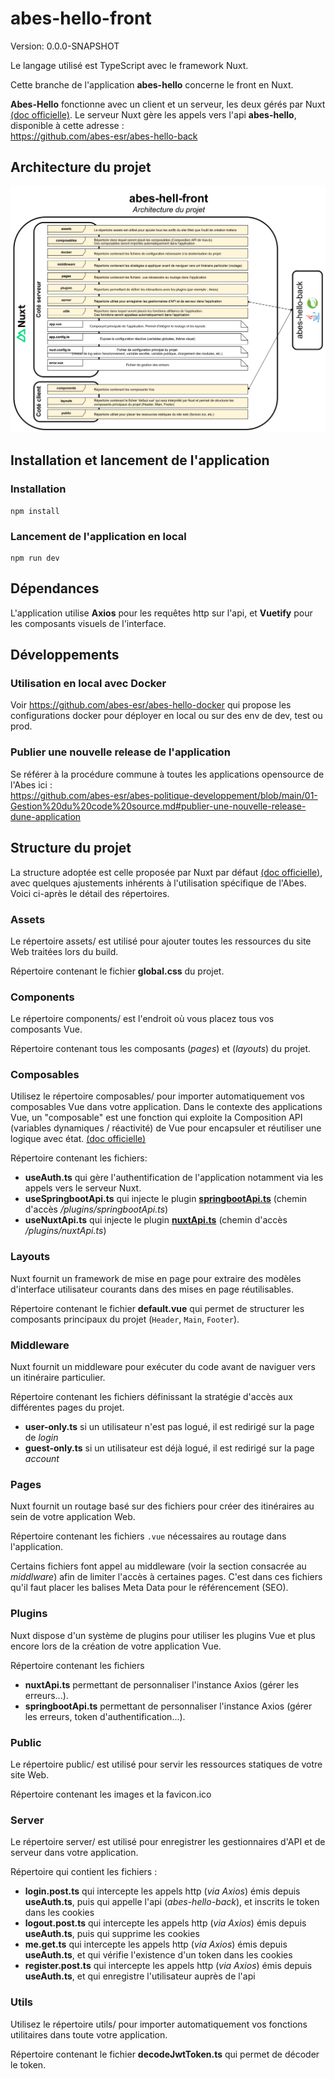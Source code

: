 # abes-hello-front

Version: 0.0.0-SNAPSHOT

Le langage utilisé est TypeScript avec le framework Nuxt.

Cette branche de l'application **abes-hello** concerne le front en Nuxt.

**Abes-Hello** fonctionne avec un client et un serveur, les deux gérés par Nuxt [(doc officielle)](https://nuxt.com/docs/getting-started/introduction).
Le serveur Nuxt gère les appels vers l'api **abes-hello**, disponible à cette adresse :  
https://github.com/abes-esr/abes-hello-back


## Architecture du projet

![](public/pictures/Hello-Abes-Fonrt-Nuxt.svg)

## Installation et lancement de l'application

### Installation

```
npm install
```

### Lancement de l'application en local

```
npm run dev
```

## Dépendances

L'application utilise **Axios** pour les requêtes http sur l'api, et **Vuetify** pour les composants visuels de l'interface.

## Développements

### Utilisation en local avec Docker

Voir https://github.com/abes-esr/abes-hello-docker qui propose les configurations docker pour déployer en local ou sur des env de dev, test ou prod.

### Publier une nouvelle release de l'application

Se référer à la procédure commune à toutes les applications opensource de l'Abes ici :  
https://github.com/abes-esr/abes-politique-developpement/blob/main/01-Gestion%20du%20code%20source.md#publier-une-nouvelle-release-dune-application

## Structure du projet

La structure adoptée est celle proposée par Nuxt par défaut [(doc officielle)](https://nuxt.com/docs/guide/directory-structure/app), avec quelques ajustements inhérents à l'utilisation spécifique de l'Abes.
Voici ci-après le détail des répertoires.

### Assets

Le répertoire assets/ est utilisé pour ajouter toutes les ressources du site Web traitées lors du build.

Répertoire contenant le fichier **global.css** du projet.

### Components

Le répertoire components/ est l'endroit où vous placez tous vos composants Vue.

Répertoire contenant tous les composants (_pages_) et (_layouts_) du projet.

### Composables

Utilisez le répertoire composables/ pour importer automatiquement vos composables Vue dans votre application.
Dans le contexte des applications Vue, un "composable" est une fonction qui exploite la Composition API (variables dynamiques / réactivité) de Vue pour encapsuler et réutiliser une logique avec état. [(doc officielle)](https://fr.vuejs.org/guide/reusability/composables)

Répertoire contenant les fichiers:

- **useAuth.ts** qui gère l'authentification de l'application notamment via les appels vers le serveur Nuxt.
- **useSpringbootApi.ts** qui injecte le plugin **[springbootApi.ts](/plugins/springbootApi.ts)** (chemin d'accès _/plugins/springbootApi.ts_)
- **useNuxtApi.ts** qui injecte le plugin **[nuxtApi.ts](/plugins/nuxtApi.ts)** (chemin d'accès _/plugins/nuxtApi.ts_)

### Layouts

Nuxt fournit un framework de mise en page pour extraire des modèles d'interface utilisateur courants dans des mises en page réutilisables.

Répertoire contenant le fichier **default.vue** qui permet de structurer les composants principaux du projet (`Header`, `Main`, `Footer`).

### Middleware

Nuxt fournit un middleware pour exécuter du code avant de naviguer vers un itinéraire particulier.

Répertoire contenant les fichiers définissant la stratégie d'accès aux différentes pages du projet.

- **user-only.ts** si un utilisateur n'est pas logué, il est redirigé sur la page de _login_
- **guest-only.ts** si un utilisateur est déjà logué, il est redirigé sur la page _account_

### Pages

Nuxt fournit un routage basé sur des fichiers pour créer des itinéraires au sein de votre application Web.

Répertoire contenant les fichiers `.vue` nécessaires au routage dans l'application.

Certains fichiers font appel au middleware (voir la section consacrée au _middlware_) afin de limiter l'accès à certaines pages.
C'est dans ces fichiers qu'il faut placer les balises Meta Data pour le référencement (SEO).

### Plugins

Nuxt dispose d'un système de plugins pour utiliser les plugins Vue et plus encore lors de la création de votre application Vue.

Répertoire contenant les fichiers

- **nuxtApi.ts** permettant de personnaliser l'instance Axios (gérer les erreurs...).
- **springbootApi.ts** permettant de personnaliser l'instance Axios (gérer les erreurs, token d'authentification...).

### Public

Le répertoire public/ est utilisé pour servir les ressources statiques de votre site Web.

Répertoire contenant les images et la favicon.ico

### Server

Le répertoire server/ est utilisé pour enregistrer les gestionnaires d'API et de serveur dans votre application.

Répertoire qui contient les fichiers :

- **login.post.ts** qui intercepte les appels http (_via Axios_) émis depuis **useAuth.ts**, puis qui appelle l'api (_abes-hello-back_), et inscrits le token dans les cookies
- **logout.post.ts** qui intercepte les appels http (_via Axios_) émis depuis **useAuth.ts**, puis qui supprime les cookies
- **me.get.ts** qui intercepte les appels http (_via Axios_) émis depuis **useAuth.ts**, et qui vérifie l'existence d'un token dans les cookies
- **register.post.ts** qui intercepte les appels http (_via Axios_) émis depuis **useAuth.ts**, et qui enregistre l'utilisateur auprès de l'api

### Utils

Utilisez le répertoire utils/ pour importer automatiquement vos fonctions utilitaires dans toute votre application.

Répertoire contenant le fichier **decodeJwtToken.ts** qui permet de décoder le token.
